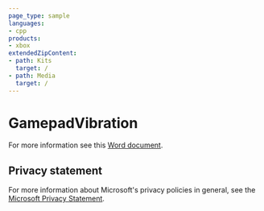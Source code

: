 ```yaml
---
page_type: sample
languages:
- cpp
products:
- xbox
extendedZipContent:
- path: Kits
  target: /
- path: Media
  target: /
---
```


# GamepadVibration

For more information see this [Word document](https://github.com/microsoft/Xbox-GDK-Samples/blob/main/Samples/System/GamepadVibration/Readme.docx).

## Privacy statement

For more information about Microsoft's privacy policies in general, see the [Microsoft Privacy Statement](https://privacy.microsoft.com/privacystatement/).
